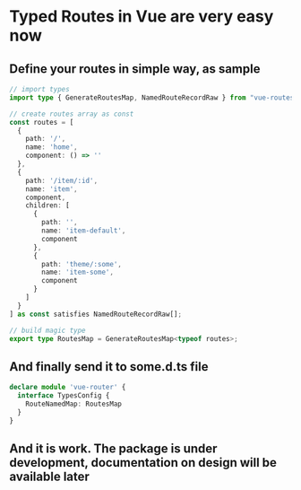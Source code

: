 # Typed Routes in Vue are very easy now

## Define your routes in simple way, as sample
```ts
// import types
import type { GenerateRoutesMap, NamedRouteRecordRaw } from "vue-routes-to-types";

// create routes array as const
const routes = [
  {
    path: '/',
    name: 'home',
    component: () => ''
  },
  {
    path: '/item/:id',
    name: 'item',
    component,
    children: [
      {
        path: '',
        name: 'item-default',
        component
      },
      {
        path: 'theme/:some',
        name: 'item-some',
        component
      }
    ]
  }
] as const satisfies NamedRouteRecordRaw[];

// build magic type
export type RoutesMap = GenerateRoutesMap<typeof routes>; 
```

## And finally send it to some.d.ts file
```ts
declare module 'vue-router' {
  interface TypesConfig {
    RouteNamedMap: RoutesMap
  }
}
```

## And it is work. The package is under development, documentation on design will be available later